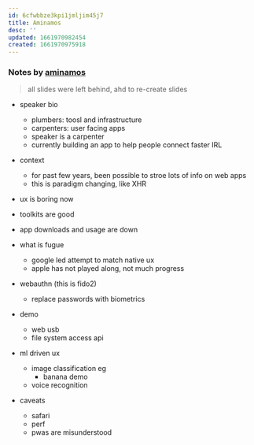 ```yaml
---
id: 6cfwbbze3kpi1jmljim45j7
title: Aminamos
desc: ''
updated: 1661970982454
created: 1661970975918
---
```


### Notes by [aminamos](https://github.com/aminamos)
  > all slides were left behind, ahd to re-create slides

- speaker bio
  - plumbers: toosl and infrastructure
  - carpenters: user facing apps
  - speaker is a carpenter
  - currently building an app to help people connect faster IRL 

- context
  - for past few years, been possible to stroe lots of info on web apps
  - this is paradigm changing, like XHR

- ux is boring now
- toolkits are good
- app downloads and usage are down

- what is fugue
  - google led attempt to match native ux
  - apple has not played along, not much progress

- webauthn (this is fido2)
  - replace passwords with biometrics

- demo
  - web usb
  - file system access api

- ml driven ux
  - image classification eg
    - banana demo
  - voice recognition

- caveats
  - safari
  - perf
  - pwas are misunderstood
